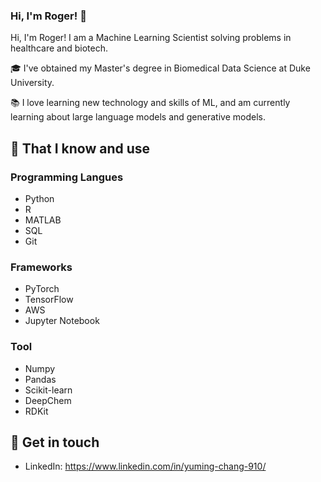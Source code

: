 ### Hi, I'm Roger! 👋

<!--
**rogerchang910/rogerchang910** is a ✨ _special_ ✨ repository because its `README.md` (this file) appears on your GitHub profile.

Here are some ideas to get you started:

- 🔭 I’m currently working on ...
- 🌱 I’m currently learning ...
- 👯 I’m looking to collaborate on ...
- 🤔 I’m looking for help with ...
- 💬 Ask me about ...
- 📫 How to reach me: ...
- 😄 Pronouns: ...
- ⚡ Fun fact: ...
-->


Hi, I'm Roger! I am a Machine Learning Scientist solving problems in healthcare and biotech. <br>

🎓 I've obtained my Master's degree in Biomedical Data Science at Duke University.<br>

📚 I love learning new technology and skills of ML, and am currently learning about large language models and generative models.


## 🧠 That I know and use
### Programming Langues
- Python
- R
- MATLAB
- SQL
- Git

### Frameworks
- PyTorch
- TensorFlow
- AWS
- Jupyter Notebook

### Tool
- Numpy
- Pandas
- Scikit-learn
- DeepChem
- RDKit

<!--## 💡 Projects
- [Team of Pokemon](https://ms314006.github.io/team-of-pokemon/dist/)
- [Hangman](https://ms314006.github.io/hangman/dist/)
- [90 secconds game - A yellow duck](https://ms314006.github.io/90_secGame-with-React/dist/)
- [Free cell](https://ms314006.github.io/FreeCell-With-React/dist/index.html)
- [Music player](https://ms314006.github.io/MP3_Player-With-React/dist/) -->

## 🔗 Get in touch
- LinkedIn: https://www.linkedin.com/in/yuming-chang-910/
